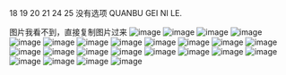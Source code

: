18 19 20 21  24 25  没有选项
QUANBU  GEI NI LE.  

图片我看不到，直接复制图片过来
![image](https://github.com/user-attachments/assets/7a6f9a41-c04b-4ac3-be48-9aae715ddb67)
![image](https://github.com/user-attachments/assets/fad25859-b684-46cb-9148-fbb4a43cdf8a)
![image](https://github.com/user-attachments/assets/712d73e9-2bff-4ef1-9020-e70e61136c44)
![image](https://github.com/user-attachments/assets/59187aae-17a0-4445-b155-27ebfefb0872)
![image](https://github.com/user-attachments/assets/d040861f-e822-427a-8555-40afec63d7ea)
![image](https://github.com/user-attachments/assets/e93efad1-c83b-4962-aa63-c89dd58c779a)
![image](https://github.com/user-attachments/assets/47181806-7b6e-4471-bb52-94b77c75d2bb)
![image](https://github.com/user-attachments/assets/4998fce6-0ff5-4154-979d-5c6d961ffe4d)
![image](https://github.com/user-attachments/assets/ea148dde-72a9-451a-9bcb-a2fdb80d8b32)
![image](https://github.com/user-attachments/assets/70989cb3-96d5-4fed-97bd-32e8e0540a91)
![image](https://github.com/user-attachments/assets/7aac8a23-d237-4424-a91b-3778cdc94b71)
![image](https://github.com/user-attachments/assets/1396bf9e-5e21-4238-8ed3-17732d2924a3)
![image](https://github.com/user-attachments/assets/282208c9-2ca9-487a-ad99-f32d6303b8dc)
![image](https://github.com/user-attachments/assets/e02adf27-003e-47f5-873f-eda55d51a7fa)
![image](https://github.com/user-attachments/assets/2a8164ca-9d45-4cec-8741-b31fceddb646)
![image](https://github.com/user-attachments/assets/8391f5c2-55bd-488b-ad17-70cf0304a16c)
![image](https://github.com/user-attachments/assets/851cd5ef-691e-46e1-a613-13745a80549e)
![image](https://github.com/user-attachments/assets/fcbd818c-6427-4d1e-a368-d75047898380)
![image](https://github.com/user-attachments/assets/a5155306-d585-4af2-bdeb-fa728077b9e0)
![image](https://github.com/user-attachments/assets/d61d5e05-96b2-40df-a813-b8c9e179402d)
![image](https://github.com/user-attachments/assets/8f873e01-3c28-4074-9930-cd7df446b529)
![image](https://github.com/user-attachments/assets/a2c94c01-554f-4a77-932c-93d509efe4a4)
![image](https://github.com/user-attachments/assets/b0c5b29a-c025-421b-9b78-97aa873ae39a)
![image](https://github.com/user-attachments/assets/0f7bf4de-0b51-4e59-bfed-fa06c20759a3)

